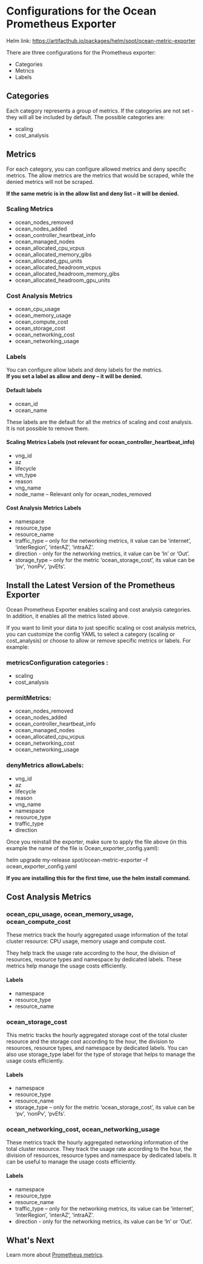 # Configurations for the Ocean Prometheus Exporter

Helm link:
https://artifacthub.io/packages/helm/spot/ocean-metric-exporter

There are three configurations for the Prometheus exporter:

* Categories
* Metrics
* Labels

## Categories

Each category represents a group of metrics. If the categories are not set - they will all be included by default. The possible categories are:

* scaling
* cost_analysis

## Metrics

For each category, you can configure allowed metrics and deny specific metrics. The allow metrics are the metrics that would be scraped, while the denied metrics will not be scraped.  

**If the same metric is in the allow list and deny list – it will be denied.**

### Scaling Metrics

- ocean_nodes_removed
- ocean_nodes_added
- ocean_controller_heartbeat_info
- ocean_managed_nodes
- ocean_allocated_cpu_vcpus
- ocean_allocated_memory_gibs
- ocean_allocated_gpu_units
- ocean_allocated_headroom_vcpus
- ocean_allocated_headroom_memory_gibs
- ocean_allocated_headroom_gpu_units

### Cost Analysis Metrics
- ocean_cpu_usage
- ocean_memory_usage
- ocean_compute_cost
- ocean_storage_cost
- ocean_networking_cost
- ocean_networking_usage

### Labels

You can configure allow labels and deny labels for the metrics.  
**If you set a label as allow and deny – it will be denied.**

#### Default labels

- ocean_id
- ocean_name

These labels are the default for all the metrics of scaling and cost analysis. It is not possible to remove them.  

#### Scaling Metrics Labels (not relevant for ocean_controller_heartbeat_info)

- vng_id
- az
- lifecycle
- vm_type
- reason
- vng_name
- node_name – Relevant only for ocean_nodes_removed

#### Cost Analysis Metrics Labels

- namespace
- resource_type
- resource_name
- traffic_type – only for the networking metrics, it value can be ‘internet’, ‘interRegion’, ‘interAZ’, ‘intraAZ’.
- direction - only for the networking metrics, it value can be ‘In’ or ‘Out’.
- storage_type – only for the metric ‘ocean_storage_cost’, its value can be ‘pv’, ‘nonPv’, ‘pvEfs’.

## Install the Latest Version of the Prometheus Exporter  

Ocean Prometheus Exporter enables scaling and cost analysis categories. In addition, it enables all the metrics listed above.

If you want to limit your data to just specific scaling or cost analysis metrics, you can customize the config YAML to select a category (scaling or cost_analysis) or choose to allow or remove specific metrics or labels. For example:

### metricsConfiguration categories :  

  - scaling  
  - cost_analysis  

### permitMetrics:

  - ocean_nodes_removed  
  - ocean_nodes_added  
  - ocean_controller_heartbeat_info  
  - ocean_managed_nodes  
  - ocean_allocated_cpu_vcpus  
  - ocean_networking_cost  
  - ocean_networking_usage  

### denyMetrics allowLabels:  

  - vng_id  
  - az  
  - lifecycle  
  - reason  
  - vng_name  
  - namespace  
  - resource_type  
  - traffic_type  
  - direction

Once you reinstall the exporter, make sure to apply the file above (in this example the name of the file is Ocean_exporter_config.yaml):

helm upgrade my-release spot/ocean-metric-exporter –f ocean_exporter_config.yaml

**If you are installing this for the first time, use the helm install command.**

## Cost Analysis Metrics

### ocean_cpu_usage, ocean_memory_usage, ocean_compute_cost

These metrics track the hourly aggregated usage information of the total cluster resource: CPU usage, memory usage and compute cost.

They help track the usage rate according to the hour, the division of resources, resource types and namespace by dedicated labels. These metrics help manage the usage costs efficiently.  

#### Labels

- namespace
- resource_type
- resource_name

### ocean_storage_cost

This metric tracks the hourly aggregated storage cost of the total cluster resource and the storage cost according to the hour, the division to resources, resource types, and namespace by dedicated labels. You can also use storage_type label for the type of storage that helps to manage the usage costs efficiently.  

#### Labels

- namespace
- resource_type
- resource_name
- storage_type – only for the metric ‘ocean_storage_cost’, its value can be ‘pv’, ‘nonPv’, ‘pvEfs’.

### ocean_networking_cost, ocean_networking_usage

These metrics track the hourly aggregated networking information of the total cluster resource. They track the usage rate according to the hour, the division of resources, resource types and namespace by dedicated labels. It can be useful to manage the usage costs efficiently.  

#### Labels

- namespace
- resource_type
- resource_name
- traffic_type – only for the networking metrics, its value can be ‘internet’, ‘interRegion’, ‘interAZ’, ‘intraAZ’.
- direction - only for the networking metrics, its value can be ‘In’ or ‘Out’.

## What's Next
Learn more about [Prometheus metrics](ocean/tools-and-integrations/prometheus/).
